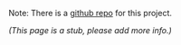 Note: There is a [github repo](https://github.com/snhack/StellarisLaunchpad) for this project.

_(This page is a stub, please add more info.)_